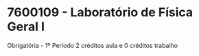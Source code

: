 # 7600109 - Laboratório de Física Geral I
Obrigatória - 1º Período
2 créditos aula e 0 créditos trabalho
